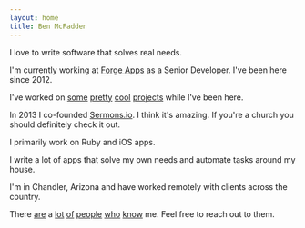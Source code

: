 ```yaml
---
layout: home
title: Ben McFadden
---
```



I love to write software that solves real needs.

I'm currently working at [Forge Apps](http://forgeapps.com) as a Senior Developer. I've been here since 2012.

I've worked on [some](http://ashes.io) [pretty](https://itunes.apple.com/us/app/john-piper-daily-devotional/id553049864?mt=8) [cool](http://lightstock.com) [projects](https://itunes.apple.com/us/app/ask-pastor-john/id606284215?mt=8) while I've been here.

In 2013 I co-founded [Sermons.io](https://sermons.io/?utm_source=benmcfaddenio&utm_medium=link&utm_campaign=product_link). I think it's amazing. If you're a church you should definitely check it out.

I primarily work on Ruby and iOS apps.

I write a lot of apps that solve my own needs and automate tasks around my house.

I'm in Chandler, Arizona and have worked remotely with clients across the country.

There [are](http://twitter.com/jonathanrbailey)
a [lot](http://twitter.com/kvangork)
[of](http://twitter.com/mcphat)
[people](http://twitter.com/joshdavidbailey)
[who](http://twitter.com/davidryount)
[know](http://twitter.com/gordykeene)
me.
Feel free to reach out to them.